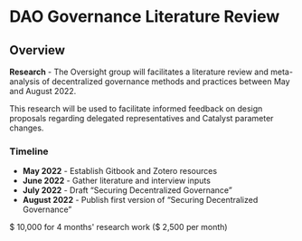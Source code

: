 # DAO Governance Literature Review

## Overview

**Research** - The Oversight group will facilitates a literature review and meta-analysis of decentralized governance methods and practices between May and August 2022.&#x20;

This research will be used to facilitate informed feedback on design proposals regarding delegated representatives and Catalyst parameter changes.

### Timeline

* **May 2022** - Establish Gitbook and Zotero resources
* **June 2022** - Gather literature and interview inputs
* **July 2022** - Draft “Securing Decentralized Governance”
* **August 2022** - Publish first version of “Securing Decentralized Governance”

$ 10,000 for 4 months' research work ($ 2,500 per month)
